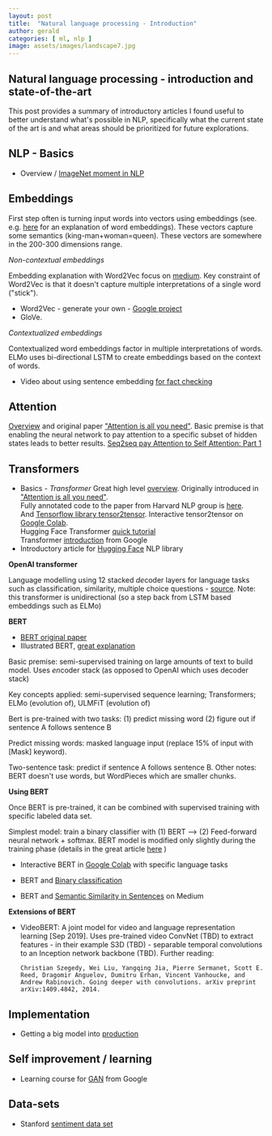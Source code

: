 ```yaml
---
layout: post
title:  "Natural language processing - Introduction"
author: gerald
categories: [ ml, nlp ]
image: assets/images/landscape7.jpg
---
```


Natural language processing - introduction  and state-of-the-art
---

This post provides a summary of introductory articles I found useful to better understand what's possible in NLP, specifically what the current state of the art is and what areas should be prioritized for future explorations.

## NLP - Basics
* Overview / [ImageNet moment in NLP](https://ruder.io/nlp-imagenet/)

## Embeddings

First step often is turning input words into vectors using embeddings (see. e.g. [here](https://machinelearningmastery.com/what-are-word-embeddings/) for an explanation of word embeddings). These vectors capture some semantics (king-man+woman=queen). These vectors are somewhere in the 200-300 dimensions range.   

  *Non-contextual embeddings*

  Embedding explanation with Word2Vec focus on [medium](https://medium.com/deeper-learning/glossary-of-deep-learning-word-embedding-f90c3cec34ca). Key constraint of Word2Vec is that it doesn't capture multiple interpretations of a single word ("stick").
  * Word2Vec - generate your own - [Google project](https://code.google.com/archive/p/word2vec/)
  * GloVe. 
   
  *Contextualized embeddings*

  Contextualized word embeddings factor in multiple interpretations of words. ELMo uses bi-directional LSTM to create embeddings based on the context of words. 
* Video about using sentence embedding [for fact checking](https://www.youtube.com/watch?v=ddf0lgPCoSo)

## Attention 

[Overview](https://jalammar.github.io/visualizing-neural-machine-translation-mechanics-of-seq2seq-models-with-attention/) and original paper ["Attention is all you need"](https://arxiv.org/pdf/1706.03762.pdf). Basic premise is that enabling the neural network to pay attention to a specific subset of hidden states leads to better results.
[Seq2seq pay Attention to Self Attention: Part 1](https://medium.com/@bgg/seq2seq-pay-attention-to-self-attention-part-1-d332e85e9aad)

## Transformers

* Basics - *Transformer* Great high level [overview](http://jalammar.github.io/illustrated-transformer/). Originally introduced in ["Attention is all you need"](https://arxiv.org/pdf/1706.03762.pdf).  
Fully annotated code to the paper from Harvard NLP group is [here](http://nlp.seas.harvard.edu/2018/04/03/attention.html).  
And [Tensorflow library tensor2tensor](https://github.com/tensorflow/tensor2tensor). Interactive tensor2tensor on [Google Colab](https://colab.research.google.com/github/tensorflow/tensor2tensor/blob/master/tensor2tensor/notebooks/hello_t2t.ipynb).   
Hugging Face Transformer [quick tutorial](https://github.com/huggingface/transformers)  
Transformer [introduction](https://ai.googleblog.com/2017/08/transformer-novel-neural-network.html) from Google
* Introductory article for [Hugging Face](https://blog.tensorflow.org/2019/11/hugging-face-state-of-art-natural.html?m=1) NLP library 

**OpenAI transformer**  

Language modelling using 12 stacked *de*coder layers for language tasks such as classification, similarity, multiple choice questions - [source](https://openai.com/blog/language-unsupervised/). Note: this transformer is unidirectional (so a step back from LSTM based embeddings such as ELMo)

**BERT**   

* [BERT original paper](https://arxiv.org/pdf/1810.04805.pdf)
* Illustrated BERT, [great explanation](https://jalammar.github.io/illustrated-bert/) 


Basic premise: semi-supervised training on large amounts of text to build model. Uses *en*coder stack (as opposed to OpenAI which uses decoder stack)

 Key concepts applied: semi-supervised sequence learning; Transformers; ELMo (evolution of), ULMFiT (evolution of)

Bert is pre-trained with two tasks: (1) predict missing word (2) figure out if sentence A follows sentence B

Predict missing words: masked language input (replace 15% of input with [Mask] keyword).

Two-sentence task: predict if sentence A follows sentence B. 
Other notes: BERT doesn't use words, but WordPieces which are smaller chunks.

**Using BERT**


Once BERT is pre-trained, it can be combined with supervised training with specific labeled data set.

Simplest model: train a binary classifier with (1) BERT --> (2) Feed-forward neural network + softmax. 
BERT model is modified only slightly during the training phase (details in the great article [here](https://jalammar.github.io/illustrated-bert/) )
* Interactive BERT in [Google Colab](https://colab.research.google.com/github/tensorflow/tpu/blob/master/tools/colab/bert_finetuning_with_cloud_tpus.ipynb) with specific language tasks 

* BERT and [Binary classification](https://towardsdatascience.com/how-to-do-text-binary-classification-with-bert-f1348a25d905)

* BERT and [Semantic Similarity in Sentences](https://medium.com/analytics-vidhya/semantic-similarity-in-sentences-and-bert-e8d34f5a4677) on Medium  

**Extensions of BERT**

* VideoBERT: A joint model for video and language representation learning [Sep 2019]. Uses pre-trained video ConvNet (TBD) to extract features - in their example S3D (TBD) - separable temporal convolutions to an Inception network backbone (TBD). Further reading:   

  `Christian Szegedy, Wei Liu, Yangqing Jia, Pierre Sermanet,
Scott E. Reed, Dragomir Anguelov, Dumitru Erhan, Vincent
Vanhoucke, and Andrew Rabinovich. Going deeper with
convolutions. arXiv preprint arXiv:1409.4842, 2014.`

## Implementation
* Getting a big model into [production](https://medium.com/huggingface/scaling-a-massive-state-of-the-art-deep-learning-model-in-production-8277c5652d5f)

## Self improvement / learning
* Learning course for [GAN](https://developers.google.com/machine-learning/gan/) from Google

## Data-sets
* Stanford [sentiment data set](https://nlp.stanford.edu/sentiment/)  